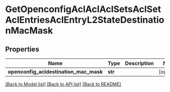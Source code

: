 # GetOpenconfigAclAclAclSetsAclSetAclEntriesAclEntryL2StateDestinationMacMask

## Properties
Name | Type | Description | Notes
------------ | ------------- | ------------- | -------------
**openconfig_acldestination_mac_mask** | **str** |  | [optional] 

[[Back to Model list]](../README.md#documentation-for-models) [[Back to API list]](../README.md#documentation-for-api-endpoints) [[Back to README]](../README.md)


